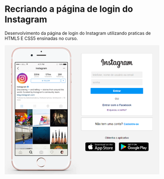 # Recriando a página de login do Instagram
Desenvolvimento da página de login do Instagram utilizando praticas de HTML5 E CSS5 ensinadas no curso.

![Alt text](/etc/instagram-login-page.png?raw=true "Página de login do Instagram")
